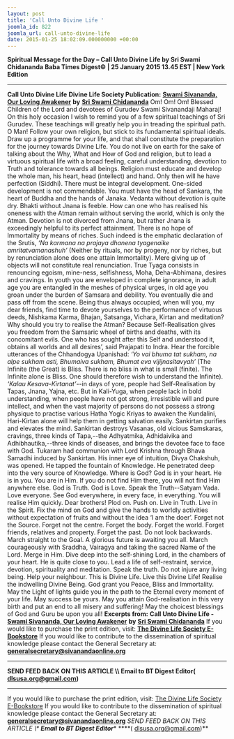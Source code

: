 ```yaml
---
layout: post
title: 'Call Unto Divine Life '
joomla_id: 822
joomla_url: call-unto-divine-life
date: 2015-01-25 18:02:09.000000000 +00:00
---
```

**Spiritual Message for the Day – Call Unto Divine Life by Sri Swami Chidananda**
**Baba Times Digest© | 25 January 2015 13.45 EST | New York Edition**
* * *  
**Call Unto Divine Life**
**Divine Life Society Publication:** [**Swami Sivananda, Our Loving Awakener**](http://www.dlshq.org/discourse/sep2014.htm) **by** [**Sri Swami Chidananda**](http://www.dlshq.org/saints/chida.htm)
Om! Om! Om!
Blessed Children of the Lord and devotees of Gurudev Swami Sivanandaji Maharaj!
On this holy occasion I wish to remind you of a few spiritual teachings of Sri Gurudev. These teachings will greatly help you in treading the spiritual path.
O Man! Follow your own religion, but stick to its fundamental spiritual ideals. Draw up a programme for your life, and that shall constitute the preparation for the journey towards Divine Life. You do not live on earth for the sake of talking about the Why, What and How of God and religion, but to lead a virtuous spiritual life with a broad feeling, careful understanding, devotion to Truth and tolerance towards all beings.
Religion must educate and develop the whole man, his heart, head (intellect) and hand. Only then will he have perfection (Siddhi). There must be integral development. One-sided development is not commendable. You must have the head of Sankara, the heart of Buddha and the hands of Janaka. Vedanta without devotion is quite dry. Bhakti without Jnana is feeble. How can one who has realised his oneness with the Atman remain without serving the world, which is only the Atman. Devotion is not divorced from Jnana, but rather Jnana is exceedingly helpful to its perfect attainment.
There is no hope of Immortality by means of riches. Such indeed is the emphatic declaration of the Srutis, _‘Na karmana na prajaya dhanena tyagenaike amritatvamanashuh’_ (Neither by rituals, nor by progeny, nor by riches, but by renunciation alone does one attain Immortality). Mere giving up of objects will not constitute real renunciation. True Tyaga consists in renouncing egoism, mine-ness, selfishness, Moha, Deha-Abhimana, desires and cravings.
In youth you are enveloped in complete ignorance, in adult age you are entangled in the meshes of physical urges, in old age you groan under the burden of Samsara and debility. You eventually die and pass off from the scene. Being thus always occupied, when will you, my dear friends, find time to devote yourselves to the performance of virtuous deeds, Nishkama Karma, Bhajan, Satsanga, Vichara, Kirtan and meditation?
Why should you try to realise the Atman? Because Self-Realisation gives you freedom from the Samsaric wheel of births and deaths, with its concomitant evils. One who has sought after this Self and understood it, obtains all worlds and all desires’, said Prajapati to Indra.
Hear the forcible utterances of the Chhandogya Upanishad: _‘Yo vai bhuma tat sukham, na alpe sukham asti, Bhumaiva sukham, Bhumat eva vijijnasitavyah’_ (The Infinite (the Great) is Bliss. There is no bliss in what is small (finite). The Infinite alone is Bliss. One should therefore wish to understand the Infinite). _‘Kalau Kesava-Kirtanat’_--in days of yore, people had Self-Realisation by Tapas, Jnana, Yajna, etc. But in Kali-Yuga, when people lack in bold understanding, when people have not got strong, irresistible will and pure intellect, and when the vast majority of persons do not possess a strong physique to practise various Hatha Yogic Kriyas to awaken the Kundalini, Hari-Kirtan alone will help them in getting salvation easily.
Sankirtan purifies and elevates the mind. Sankirtan destroys Vasanas, old vicious Samskaras, cravings, three kinds of Tapa,--the Adhyatmika, Adhidaivika and Adhibhautika,--three kinds of diseases, and brings the devotee face to face with God. Tukaram had communion with Lord Krishna through Bhava Samadhi induced by Sankirtan. His inner eye of intuition, Divya Chakshuh, was opened. He tapped the fountain of Knowledge. He penetrated deep into the very source of Knowledge.
Where is God? God is in your heart. He is in you. You are in Him. If you do not find Him there, you will not find Him anywhere else. God is Truth. God is Love. Speak the Truth--Satyam Vada. Love everyone. See God everywhere, in every face, in everything. You will realise Him quickly.
Dear brothers! Plod on. Push on. Live in Truth. Live in the Spirit. Fix the mind on God and give the hands to worldly activities without expectation of fruits and without the idea ‘I am the doer’. Forget not the Source. Forget not the centre. Forget the body. Forget the world. Forget friends, relatives and property. Forget the past. Do not look backwards. March straight to the Goal. A glorious future is awaiting you all. March courageously with Sraddha, Vairagya and taking the sacred Name of the Lord. Merge in Him. Dive deep into the self-shining Lord, in the chambers of your heart. He is quite close to you.
Lead a life of self-restraint, service, devotion, spirituality and meditation. Speak the truth. Do not injure any living being. Help your neighbour. This is Divine Life. Live this Divine Life! Realise the indwelling Divine Being. God grant you Peace, Bliss and Immortality.
May the Light of lights guide you in the path to the Eternal every moment of your life. May success be yours. May you attain God-realisation in this very birth and put an end to all misery and suffering!
May the choicest blessings of God and Guru be upon you all!
**Excerpts from:**
**Call Unto Divine Life -** [**Swami Sivananda, Our Loving Awakener**](http://www.dlshq.org/discourse/sep2014.htm) **by** [**Sri Swami Chidananda**](http://www.dlshq.org/saints/chida.htm)
If you would like to purchase the print edition, visit: **[The Divine Life Society E-Bookstore](http://www.dlshq.org/download/download.htm)**
If you would like to contribute to the dissemination of spiritual knowledge please contact the General Secretary at: [](mailto:%20%3Cscript%20type=%27text/javascript%27%3E%20%3C%21--%20var%20prefix%20=%20%27ma%27%20+%20%27il%27%20+%20%27to%27;%20var%20path%20=%20%27hr%27%20+%20%27ef%27%20+%20%27=%27;%20var%20addy57016%20=%20%27generalsecretary%27%20+%20%27@%27;%20addy57016%20=%20addy57016%20+%20%27sivanandaonline%27%20+%20%27.%27%20+%20%27org%27;%20document.write%28%27%3Ca%20%27%20+%20path%20+%20%27%5C%27%27%20+%20prefix%20+%20%27:%27%20+%20addy57016%20+%20%27%5C%27%3E%27%29;%20document.write%28addy57016%29;%20document.write%28%27%3C%5C/a%3E%27%29;%20//--%3E%5Cn%20%3C/script%3E%3Cscript%20type=%27text/javascript%27%3E%20%3C%21--%20document.write%28%27%3Cspan%20style=%5C%27display:%20none;%5C%27%3E%27%29;%20//--%3E%20%3C/script%3EThis%20email%20address%20is%20being%20protected%20from%20spambots.%20You%20need%20JavaScript%20enabled%20to%20view%20it.%20%3Cscript%20type=%27text/javascript%27%3E%20%3C%21--%20document.write%28%27%3C/%27%29;%20document.write%28%27span%3E%27%29;%20//--%3E%20%3C/script%3E?subject=Contribution%20to%20Dissemination%20of%20Spiritual%20Knowledge) **generalsecretary@sivanandaonline.org**
****
**SEND FEED BACK ON THIS ARTICLE \\\ Email to BT Digest Editor[](mailto:%20%3Cscript%20type=%27text/javascript%27%3E%20%3C%21--%20var%20prefix%20=%20%27ma%27%20+%20%27il%27%20+%20%27to%27;%20var%20path%20=%20%27hr%27%20+%20%27ef%27%20+%20%27=%27;%20var%20addy72654%20=%20%27dlsusa.org%27%20+%20%27@%27;%20addy72654%20=%20addy72654%20+%20%27gmail%27%20+%20%27.%27%20+%20%27com%27;%20document.write%28%27%3Ca%20%27%20+%20path%20+%20%27%5C%27%27%20+%20prefix%20+%20%27:%27%20+%20addy72654%20+%20%27%5C%27%3E%27%29;%20document.write%28addy72654%29;%20document.write%28%27%3C%5C/a%3E%27%29;%20//--%3E%5Cn%20%3C/script%3E%3Cscript%20type=%27text/javascript%27%3E%20%3C%21--%20document.write%28%27%3Cspan%20style=%5C%27display:%20none;%5C%27%3E%27%29;%20//--%3E%20%3C/script%3EThis%20email%20address%20is%20being%20protected%20from%20spambots.%20You%20need%20JavaScript%20enabled%20to%20view%20it.%20%3Cscript%20type=%27text/javascript%27%3E%20%3C%21--%20document.write%28%27%3C/%27%29;%20document.write%28%27span%3E%27%29;%20//--%3E%20%3C/script%3E?subject=DLS%20Posts)( [dlsusa.org@gmail.com](mailto:dlsusa.org@gmail.com))**
* * *
  
If you would like to purchase the print edition, visit: [The Divine Life Society E-Bookstore](http://www.dlshq.org/download/download.htm)
If you would like to contribute to the dissemination of spiritual knowledge please contact the General Secretary at: **[generalsecretary@sivanandaonline.org](mailto:generalsecretary@sivanandaonline.org)**
**SEND FEED BACK ON THIS ARTICLE \\\**  **Email to BT Digest Editor**** [](mailto:%20%3Cscript%20type=%27text/javascript%27%3E%20%3C%21--%20var%20prefix%20=%20%27ma%27%20+%20%27il%27%20+%20%27to%27;%20var%20path%20=%20%27hr%27%20+%20%27ef%27%20+%20%27=%27;%20var%20addy72654%20=%20%27dlsusa.org%27%20+%20%27@%27;%20addy72654%20=%20addy72654%20+%20%27gmail%27%20+%20%27.%27%20+%20%27com%27;%20document.write%28%27%3Ca%20%27%20+%20path%20+%20%27%5C%27%27%20+%20prefix%20+%20%27:%27%20+%20addy72654%20+%20%27%5C%27%3E%27%29;%20document.write%28addy72654%29;%20document.write%28%27%3C%5C/a%3E%27%29;%20//--%3E%5Cn%20%3C/script%3E%3Cscript%20type=%27text/javascript%27%3E%20%3C%21--%20document.write%28%27%3Cspan%20style=%5C%27display:%20none;%5C%27%3E%27%29;%20//--%3E%20%3C/script%3EThis%20email%20address%20is%20being%20protected%20from%20spambots.%20You%20need%20JavaScript%20enabled%20to%20view%20it.%20%3Cscript%20type=%27text/javascript%27%3E%20%3C%21--%20document.write%28%27%3C/%27%29;%20document.write%28%27span%3E%27%29;%20//--%3E%20%3C/script%3E?subject=DLS%20Posts)****( [dlsusa.org@gmail.com](mailto:dlsusa.org@gmail.com))**  
